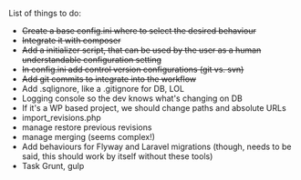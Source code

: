 List of things to do:
* ~~Create a base config.ini where to select the desired behaviour~~
* ~~Integrate it with composer~~
* ~~Add a initializer script, that can be used by the user as a human understandable configuration setting~~
* ~~In config.ini add control version configurations (git vs. svn)~~
* ~~Add git commits to integrate into the workflow~~
* Add .sqlignore, like a .gitignore for DB, LOL
* Logging console so the dev knows what's changing on DB
* If it's a WP based project, we should change paths and absolute URLs
* import_revisions.php
* manage restore previous revisions
* manage merging (seems complex!)
* Add behaviours for Flyway and Laravel migrations (though, needs to be said, this should work by itself without these tools)
* Task Grunt, gulp